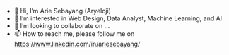 - 👋 Hi, I’m Arie Sebayang (Aryeloji)
- 👀 I’m interested in Web Design, Data Analyst, Machine Learning, and AI
- 💞️ I’m looking to collaborate on ...
- 📫 How to reach me, please follow me on https://www.linkedin.com/in/ariesebayang/

<!---
ajhay81/ajhay81 is a ✨ special ✨ repository because its `README.md` (this file) appears on your GitHub profile.
You can click the Preview link to take a look at your changes.
--->
